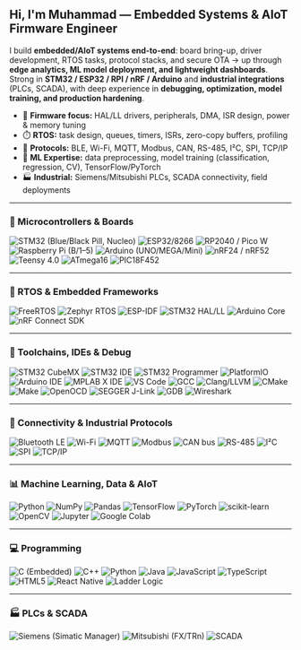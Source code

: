 ## Hi, I'm Muhammad — Embedded Systems & AIoT Firmware Engineer

I build **embedded/AIoT systems end-to-end**: board bring-up, driver development, RTOS tasks, protocol stacks, and secure OTA → up through **edge analytics, ML model deployment, and lightweight dashboards**.  
Strong in **STM32 / ESP32 / RPI / nRF / Arduino** and **industrial integrations** (PLCs, SCADA), with deep experience in **debugging, optimization, model training, and production hardening**.

- 🔧 **Firmware focus:** HAL/LL drivers, peripherals, DMA, ISR design, power & memory tuning  
- ⏱️ **RTOS:** task design, queues, timers, ISRs, zero-copy buffers, profiling  
- 📡 **Protocols:** BLE, Wi-Fi, MQTT, Modbus, CAN, RS-485, I²C, SPI, TCP/IP  
- 🧠 **ML Expertise:** data preprocessing, model training (classification, regression, CV), TensorFlow/PyTorch  
- 🏭 **Industrial:** Siemens/Mitsubishi PLCs, SCADA connectivity, field deployments

---

### 🔌 Microcontrollers & Boards
![STM32 (Blue/Black Pill, Nucleo)](https://img.shields.io/badge/STM32_Blue/Black_Pill_&_Nucleo-03234B?logo=stmicroelectronics&logoColor=white&style=for-the-badge)
![ESP32/8266](https://img.shields.io/badge/ESP32/8266-ED1C24?logo=espressif&logoColor=white&style=for-the-badge)
![RP2040 / Pico W](https://img.shields.io/badge/RP2040_/_Pico_W-2B2D42?style=for-the-badge)
![Raspberry Pi (B/1–5)](https://img.shields.io/badge/Raspberry_Pi-A22846?logo=raspberrypi&logoColor=white&style=for-the-badge)
![Arduino (UNO/MEGA/Mini)](https://img.shields.io/badge/Arduino_UNO/MEGA/Mini-00979D?logo=arduino&logoColor=white&style=for-the-badge)
![nRF24 / nRF52](https://img.shields.io/badge/nRF24/nRF52-00A9E0?logo=nordicsemiconductor&logoColor=white&style=for-the-badge)
![Teensy 4.0](https://img.shields.io/badge/Teensy_4.0-00695C?style=for-the-badge)
![ATmega16](https://img.shields.io/badge/ATmega16-A81C07?logo=microchip&logoColor=white&style=for-the-badge)
![PIC18F452](https://img.shields.io/badge/PIC18F452-A81C07?logo=microchip&logoColor=white&style=for-the-badge)

---

### 🧠 RTOS & Embedded Frameworks
![FreeRTOS](https://img.shields.io/badge/FreeRTOS-3C6E71?logo=freertos&logoColor=white&style=for-the-badge)
![Zephyr RTOS](https://img.shields.io/badge/Zephyr_RTOS-2D4F8C?logo=zephyr&logoColor=white&style=for-the-badge)
![ESP-IDF](https://img.shields.io/badge/ESP--IDF-000000?logo=espressif&logoColor=white&style=for-the-badge)
![STM32 HAL/LL](https://img.shields.io/badge/STM32_HAL/LL-03234B?logo=stmicroelectronics&logoColor=white&style=for-the-badge)
![Arduino Core](https://img.shields.io/badge/Arduino_Core-00979D?logo=arduino&logoColor=white&style=for-the-badge)
![nRF Connect SDK](https://img.shields.io/badge/nRF_Connect_SDK-00A9E0?logo=nordicsemiconductor&logoColor=white&style=for-the-badge)

---

### 🧰 Toolchains, IDEs & Debug
![STM32 CubeMX](https://img.shields.io/badge/STM32_CubeMX-03234B?logo=stmicroelectronics&logoColor=white&style=for-the-badge)
![STM32 IDE](https://img.shields.io/badge/STM32_IDE-03234B?logo=stmicroelectronics&logoColor=white&style=for-the-badge)
![STM32 Programmer](https://img.shields.io/badge/STM32_Programmer-03234B?logo=stmicroelectronics&logoColor=white&style=for-the-badge)
![PlatformIO](https://img.shields.io/badge/PlatformIO-FF7F00?logo=platformio&logoColor=white&style=for-the-badge)
![Arduino IDE](https://img.shields.io/badge/Arduino_IDE-00979D?logo=arduino&logoColor=white&style=for-the-badge)
![MPLAB X IDE](https://img.shields.io/badge/MPLAB_X_IDE-A81C07?logo=microchip&logoColor=white&style=for-the-badge)
![VS Code](https://img.shields.io/badge/VS_Code-007ACC?logo=visualstudiocode&logoColor=white&style=for-the-badge)
![GCC](https://img.shields.io/badge/GCC-333333?logo=gcc&logoColor=white&style=for-the-badge)
![Clang/LLVM](https://img.shields.io/badge/Clang/LLVM-262D3A?logo=llvm&logoColor=white&style=for-the-badge)
![CMake](https://img.shields.io/badge/CMake-064F8C?logo=cmake&logoColor=white&style=for-the-badge)
![Make](https://img.shields.io/badge/Make-7F5A83?logo=gnu&logoColor=white&style=for-the-badge)
![OpenOCD](https://img.shields.io/badge/OpenOCD-355C7D?style=for-the-badge)
![SEGGER J-Link](https://img.shields.io/badge/SEGGER_J--Link-1B5E20?style=for-the-badge)
![GDB](https://img.shields.io/badge/GDB-6D4C41?style=for-the-badge)
![Wireshark](https://img.shields.io/badge/Wireshark-1679A7?logo=wireshark&logoColor=white&style=for-the-badge)

---

### 🧩 Connectivity & Industrial Protocols
![Bluetooth LE](https://img.shields.io/badge/Bluetooth_LE-0082FC?logo=bluetooth&logoColor=white&style=for-the-badge)
![Wi-Fi](https://img.shields.io/badge/Wi--Fi-111111?logo=wi-fi&logoColor=white&style=for-the-badge)
![MQTT](https://img.shields.io/badge/MQTT-660066?style=for-the-badge)
![Modbus](https://img.shields.io/badge/Modbus-2A9D8F?style=for-the-badge)
![CAN bus](https://img.shields.io/badge/CAN_Bus-1D3557?style=for-the-badge)
![RS-485](https://img.shields.io/badge/RS--485-495057?style=for-the-badge)
![I²C](https://img.shields.io/badge/I%C2%B2C-7209B7?style=for-the-badge)
![SPI](https://img.shields.io/badge/SPI-3A0CA3?style=for-the-badge)
![TCP/IP](https://img.shields.io/badge/TCP/IP-0B7285?style=for-the-badge)

---

### 📊 Machine Learning, Data & AIoT
![Python](https://img.shields.io/badge/Python-3776AB?logo=python&logoColor=white&style=for-the-badge)
![NumPy](https://img.shields.io/badge/NumPy-013243?logo=numpy&logoColor=white&style=for-the-badge)
![Pandas](https://img.shields.io/badge/Pandas-150458?logo=pandas&logoColor=white&style=for-the-badge)
![TensorFlow](https://img.shields.io/badge/TensorFlow-FF6F00?logo=tensorflow&logoColor=white&style=for-the-badge)
![PyTorch](https://img.shields.io/badge/PyTorch-EE4C2C?logo=pytorch&logoColor=white&style=for-the-badge)
![scikit-learn](https://img.shields.io/badge/scikit--learn-F7931E?logo=scikitlearn&logoColor=white&style=for-the-badge)
![OpenCV](https://img.shields.io/badge/OpenCV-5C3EE8?logo=opencv&logoColor=white&style=for-the-badge)
![Jupyter](https://img.shields.io/badge/Jupyter-F37626?logo=jupyter&logoColor=white&style=for-the-badge)
![Google Colab](https://img.shields.io/badge/Google_Colab-F9AB00?logo=googlecolab&logoColor=white&style=for-the-badge)

---

### 💻 Programming
![C (Embedded)](https://img.shields.io/badge/C_(Embedded)-00599C?logo=c&logoColor=white&style=for-the-badge)
![C++](https://img.shields.io/badge/C++-00599C?logo=c%2B%2B&logoColor=white&style=for-the-badge)
![Python](https://img.shields.io/badge/Python-3776AB?logo=python&logoColor=white&style=for-the-badge)
![Java](https://img.shields.io/badge/Java-007396?logo=openjdk&logoColor=white&style=for-the-badge)
![JavaScript](https://img.shields.io/badge/JavaScript-F7DF1E?logo=javascript&logoColor=black&style=for-the-badge)
![TypeScript](https://img.shields.io/badge/TypeScript-3178C6?logo=typescript&logoColor=white&style=for-the-badge)
![HTML5](https://img.shields.io/badge/HTML5-E34F26?logo=html5&logoColor=white&style=for-the-badge)
![React Native](https://img.shields.io/badge/React_Native-20232A?logo=react&logoColor=61DAFB&style=for-the-badge)
![Ladder Logic](https://img.shields.io/badge/Ladder_Logic-0F766E?style=for-the-badge)

---

### 🏭 PLCs & SCADA
![Siemens (Simatic Manager)](https://img.shields.io/badge/Siemens_Simatic_Manager-009999?logo=siemens&logoColor=white&style=for-the-badge)
![Mitsubishi (FX/TRn)](https://img.shields.io/badge/Mitsubishi_PLC_Tools-B90000?style=for-the-badge)
![SCADA](https://img.shields.io/badge/SCADA-0B7285?style=for-the-badge)
